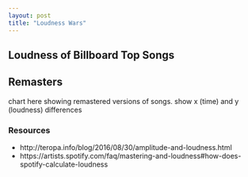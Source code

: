 ```yaml
---
layout: post
title: "Loudness Wars"
---
```


<h2>Loudness of Billboard Top Songs</h2>
<div id="chart"></div>

<script type="text/javascript" src="{{ "/node_modules/d3/dist/d3.js" | prepend: site.baseurl }}"></script>
<script type="text/javascript" src="{{ "/node_modules/d3-scale/dist/d3-scale.js" | prepend: site.baseurl }}"></script>

<style>
  #chart > .tooltip {
    background-color: white;
  }
</style>

<script>
  var margin = {
    top: 20,
    right: 20,
    bottom: 30,
    left: 40
  };

  var $chart = document.querySelector('#chart');

  var width = $chart.offsetWidth - margin.left - margin.right;
  var height = 800 - margin.top - margin.bottom;

  var chart = d3.select('#chart');

  var svg = chart.append('svg')
    .attr('width', width + margin.left + margin.right)
    .attr('height', height + margin.top + margin.bottom)
    .append('g')
      .attr('transform', `translate(${margin.left}, ${margin.top})`);

  var x = d3.scaleTime();
  var y = d3.scaleLinear();

  var xAxis = d3.axisBottom().scale(x);
  var yAxis = d3.axisLeft().scale(y);

  d3.csv("{{ "/files/loudness-wars.csv" | prepend: site.baseurl }}", function(data) {
    return {
      artist: data['Artist'],
      song: data['Song Title'],
      rank: data['Position'],
      loudness: data['Loudness'],
      year: data['Year'],
      releaseDate: new Date(data['Year'], 0, 1)  // just use year
    };
  }).then(function(data) {
    // get rid of 0s / undefined
    data = data.filter(song => song.loudness);

    x.domain(d3.extent([new Date(1950, 0, 1), new Date(2015, 0, 1)]))
     .range([0, width])
     .nice();

    y.domain([0, -30])
     .range([0, height])
     .nice();

    // x axis
    svg.append('g')
      .attr('class', 'x axis')
      .attr('transform', `translate(0, ${height})`)
      .call(xAxis)
    .append('text')
      .attr('stroke', '#000')
      .attr('x', width - margin.right)
      .attr('y', -2)
      .text('Year');

    // y axis
    svg.append('g')
      .attr('class', 'y axis')
      .call(yAxis)
    .append('text')
      .attr('stroke', '#000')
      .attr('transform', 'rotate(-90)')
      .attr('y', 10)
      .style('text-anchor', 'end')
      .text('Loudness (dB)');

    // tooltip
    const tooltip = chart.append('div')
      .attr('class', 'tooltip')
      .style('opacity', 0);

    const onMouseover = (d) => {
      console.log('mouseover', d);
      let html = `
        <span class="song-title"> ${d.song} (${d.year})</span>
        <br>
        <span class="artist-name"> ${d.artist} </span>
        <br>
        <span class="rank">
          <b>Rank:</b> ${d.rank}
        </span>
        <br>
        <span class="loudness">
          <b>Loudness:</b> ${d.loudness}
        </span>
      `;

      tooltip.html(html)
        .style('left', `${d3.event.layerX + 15}px`)
        .style('top', `${d3.event.layerY - 30}px`)
      .transition()
        .duration(200)
        .style('opacity', 0.9);
    }

    const onMouseout = (d) => {
      tooltip.transition()
        .duration(300)
        .style('opacity', 0);
    }

    svg.selectAll('.song')
      .data(data)
      .enter()
        .append('circle')
        .attr('class', 'song')
        .attr('r', 3.5)
        .attr('cx', d => x(d.releaseDate))
        .attr('cy', d => y(d.loudness))
        .on('mouseover', onMouseover)
        .on('mouseout', onMouseout);
  });
</script>

<h2> Remasters </h2>
<p> chart here showing remastered versions of songs. show x (time) and y (loudness) differences </p>

<h3> Resources </h3>
<ul>
  <li>http://teropa.info/blog/2016/08/30/amplitude-and-loudness.html</li>
  <li>https://artists.spotify.com/faq/mastering-and-loudness#how-does-spotify-calculate-loudness</li>
</ul>
